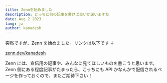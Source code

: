 ```yaml
---
title: Zennを始めました
description: どっちに何の記事を書けば良いか迷いますね
date: Aug 2 2023
lang: ja
author: kanadesh
---
```


突然ですが、Zenn を始めました。リンクは以下です ↓

[zenn.dev/kanadesh](https://zenn.dev/kanadesh)

Zenn には、宣伝用の記事や、みんなに見てほしいものを書こうと思います。
Zenn 側にある程度記事がたまったら、こっちにも API かなんかで配信されるページを作っておくので、またご期待下さい！
